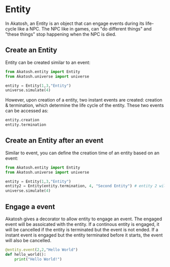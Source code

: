 # Entity

In Akatosh, an Entity is an object that can engage events during its life-cycle like a NPC. The NPC like in games, can "do different things" and "these things" stop happening when the NPC is died.

## Create an Entity

Entity can be created similar to an event:

```py
from Akatosh.entity import Entity
from Akatosh.universe import universe

entity = Entity(1,3,"Entity") 
universe.simulate(4)
```

However, upon creation of a entity, two instant events are created: creation & termination, which determine the life cycle of the entity. These two events can be accessed as:

```py
entity.creation
entity.termination
```

## Create an Entity after an event

Similar to event, you can define the creation time of an entity based on an event:

```py
from Akatosh.entity import Entity
from Akatosh.universe import universe

entity = Entity(1,3,"Entity") 
entity2 = Entity(entity.termination, 4, "Second Entity") # entity 2 will be created after the first entity is terminated.
universe.simulate(4)
```

## Engage a event

Akatosh gives a decorator to allow entity to engage an event. The engaged event will be assoicated with the entity. If a continous entity is engaged, it will be cancelled if the entity is terminated but the event is not ended. If a instant event is engaged but the entity terminated before it starts, the event will also be cancelled.

```py
@entity.event(2,2,"Hello World")
def hello_world():
    print("Hello World!")
```

